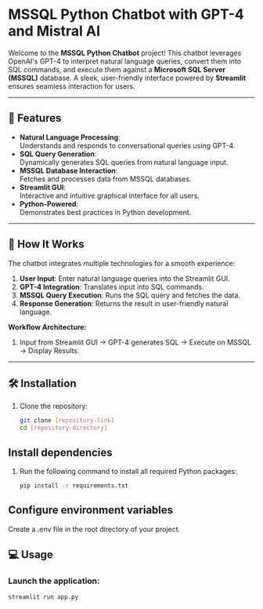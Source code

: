 # MSSQL Python Chatbot with GPT-4 and Mistral AI

Welcome to the **MSSQL Python Chatbot** project! This chatbot leverages OpenAI's GPT-4 to interpret natural language queries, convert them into SQL commands, and execute them against a **Microsoft SQL Server (MSSQL)** database. A sleek, user-friendly interface powered by **Streamlit** ensures seamless interaction for users.

---

## 🌟 Features

- **Natural Language Processing**:  
  Understands and responds to conversational queries using GPT-4.  
- **SQL Query Generation**:  
  Dynamically generates SQL queries from natural language input.  
- **MSSQL Database Interaction**:  
  Fetches and processes data from MSSQL databases.  
- **Streamlit GUI**:  
  Interactive and intuitive graphical interface for all users.  
- **Python-Powered**:  
  Demonstrates best practices in Python development.  

---

## 🚀 How It Works

The chatbot integrates multiple technologies for a smooth experience:  
1. **User Input**: Enter natural language queries into the Streamlit GUI.  
2. **GPT-4 Integration**: Translates input into SQL commands.  
3. **MSSQL Query Execution**: Runs the SQL query and fetches the data.  
4. **Response Generation**: Returns the result in user-friendly natural language.

**Workflow Architecture:**
1. Input from Streamlit GUI → GPT-4 generates SQL → Execute on MSSQL → Display Results.  

---

## 🛠 Installation

1. Clone the repository:  
   ```bash
   git clone [repository-link]
   cd [repository-directory]

## Install dependencies

1. Run the following command to install all required Python packages:  
   ```bash
   pip install -r requirements.txt

## Configure environment variables
Create a .env file in the root directory of your project.  

## 💻 Usage

### Launch the application:  
   ```bash
   streamlit run app.py
  
